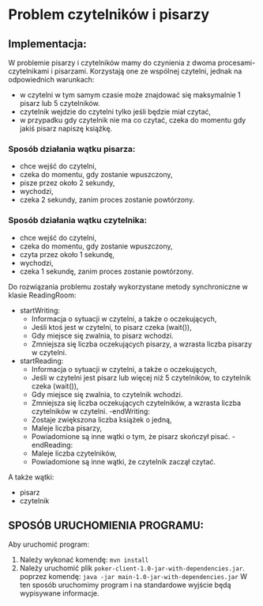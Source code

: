 # Problem czytelników i pisarzy
## Implementacja:
W problemie pisarzy i czytelników mamy do czynienia z dwoma procesami- czytelnikami i pisarzami. Korzystają one ze wspólnej
czytelni, jednak na odpowiednich warunkach:
- w czytelni w tym samym czasie może znajdować się maksymalnie 1 pisarz lub 5 czytelników.
- czytelnik wejdzie do czytelni tylko jeśli będzie miał czytać,
- w przypadku gdy czytelnik nie ma co czytać, czeka do momentu gdy jakiś pisarz napiszę książkę.
### Sposób działania wątku pisarza:
- chce wejść do czytelni,
- czeka do momentu, gdy zostanie wpuszczony,
- pisze przez około 2 sekundy,
- wychodzi,
- czeka 2 sekundy, zanim proces zostanie powtórzony.

### Sposób działania wątku czytelnika:
- chce wejść do czytelni,
- czeka do momentu, gdy zostanie wpuszczony,
- czyta przez około 1 sekundę,
- wychodzi,
- czeka 1 sekundę, zanim proces zostanie powtórzony.

Do rozwiązania problemu zostały wykorzystane metody synchroniczne w klasie ReadingRoom:
- startWriting:
    + Informacja o sytuacji w czytelni, a także o oczekujących,
    + Jeśli ktoś jest w czytelni, to pisarz czeka (wait()),
    + Gdy miejsce się zwalnia, to pisarz wchodzi.
    + Zmniejsza się liczba oczekujących pisarzy, a wzrasta liczba pisarzy w czytelni.
- startReading:
  + Informacja o sytuacji w czytelni, a także o oczekujących,
  + Jeśli w czytelni jest pisarz lub więcej niż 5 czytelników, to czytelnik czeka (wait()),
  + Gdy miejsce się zwalnia, to czytelnik wchodzi.
  + Zmniejsza się liczba oczekujących czytelników, a wzrasta liczba czytelników w czytelni.
-endWriting:
  + Zostaje zwiększona liczba książek o jedną,
  + Maleje liczba pisarzy,
  + Powiadomione są inne wątki o tym, że pisarz skończył pisać.
-endReading:
  + Maleje liczba czytelników,
  + Powiadomione są inne wątki, że czytelnik zaczął czytać.

A także wątki:
- pisarz
- czytelnik

## SPOSÓB URUCHOMIENIA PROGRAMU:
Aby uruchomić program:
1) Należy wykonać komendę:
   ```mvn install```
2) Należy uruchomić plik ```poker-client-1.0-jar-with-dependencies.jar```.
   poprzez komendę:
   ```java -jar main-1.0-jar-with-dependencies.jar```
   W ten sposób uruchomimy program i na standardowe wyjście będą wypisywane informacje.
